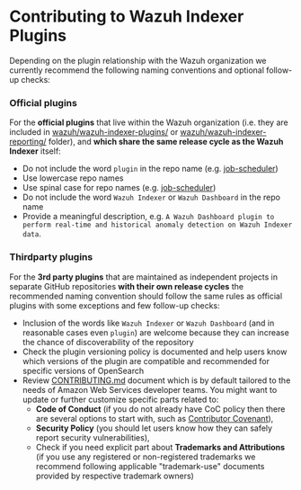 # Contributing to Wazuh Indexer Plugins
Depending on the plugin relationship with the Wazuh organization we currently recommend the following naming conventions and optional follow-up checks:

### Official plugins

For the **official plugins** that live within the Wazuh organization (i.e. they are included in [wazuh/wazuh-indexer-plugins/](https://github.com/wazuh/wazuh-indexer-plugins) or [wazuh/wazuh-indexer-reporting/](https://github.com/wazuh/wazuh-indexer-reporting) folder), and **which share the same release cycle as the Wazuh Indexer** itself:

- Do not include the word `plugin` in the repo name (e.g. [job-scheduler](https://github.com/opensearch-project/job-scheduler))
- Use lowercase repo names
- Use spinal case for repo names (e.g. [job-scheduler](https://github.com/opensearch-project/job-scheduler))
- Do not include the word `Wazuh Indexer` or `Wazuh Dashboard` in the repo name
- Provide a meaningful description, e.g. `A Wazuh Dashboard plugin to perform real-time and historical anomaly detection on Wazuh Indexer data`.

### Thirdparty plugins

For the **3rd party plugins** that are maintained as independent projects in separate GitHub repositories **with their own release cycles** the recommended naming convention should follow the same rules as official plugins with some exceptions and few follow-up checks:

- Inclusion of the words like `Wazuh Indexer` or `Wazuh Dashboard` (and in reasonable cases even `plugin`) are welcome because they can increase the chance of discoverability of the repository
- Check the plugin versioning policy is documented and help users know which versions of the plugin are compatible and recommended for specific versions of OpenSearch
- Review [CONTRIBUTING.md](CONTRIBUTING.md) document which is by default tailored to the needs of Amazon Web Services developer teams. You might want to update or further customize specific parts related to:
    - **Code of Conduct** (if you do not already have CoC policy then there are several options to start with, such as [Contributor Covenant](https://www.contributor-covenant.org/)),
    - **Security Policy** (you should let users know how they can safely report security vulnerabilities),
    - Check if you need explicit part about **Trademarks and Attributions** (if you use any registered or non-registered trademarks we recommend following applicable "trademark-use" documents provided by respective trademark owners)

